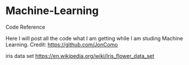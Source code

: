 # Machine-Learning
Code Reference

Here I will post all the code what I am getting while I am studing Machine Learning.
Credit: https://github.com/JonComo

iris data set https://en.wikipedia.org/wiki/Iris_flower_data_set
